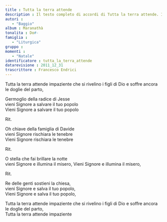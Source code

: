 ```yaml
--- 
title : Tutta la terra attende
description : Il testo completo di accordi di Tutta la terra attende. Inseriscila nel tuo canzoniere!
autori : 
   - "Baggio"
album : Maranathà
tonalita : Do#-
famiglia : 
   - "Liturgica"
gruppo : 
momenti : 
   - "Natale"
identificatore : tutta_la_terra_attende
datarevisione : 2011_12_31
trascrittore : Francesco Endrici
--- 
```




Tutta la terra attende impaziente 
che si rivelino i figli di Dio 
e soffre ancora le doglie del parto,  


Germoglio della radice di Jesse  
vieni Signore a salvare il tuo popolo  
Vieni Signore a salvare il tuo popolo  


Rit. 


Oh chiave della famiglia di Davide   
vieni Signore rischiara le tenebre  
Vieni Signore rischiara le tenebre  


Rit. 


O stella che fai brillare la notte   
vieni Signore e illumina il misero, 
Vieni Signore e illumina il misero,  


Rit. 


Re delle genti sostieni la chiesa,   
vieni Signore e salva il tuo popolo,  
Vieni Signore e salva il tuo popolo,  


Tutta la terra attende impaziente 
che si rivelino i figli di Dio 
e soffre ancora le doglie del parto,  
Tutta la terra attende impaziente  


